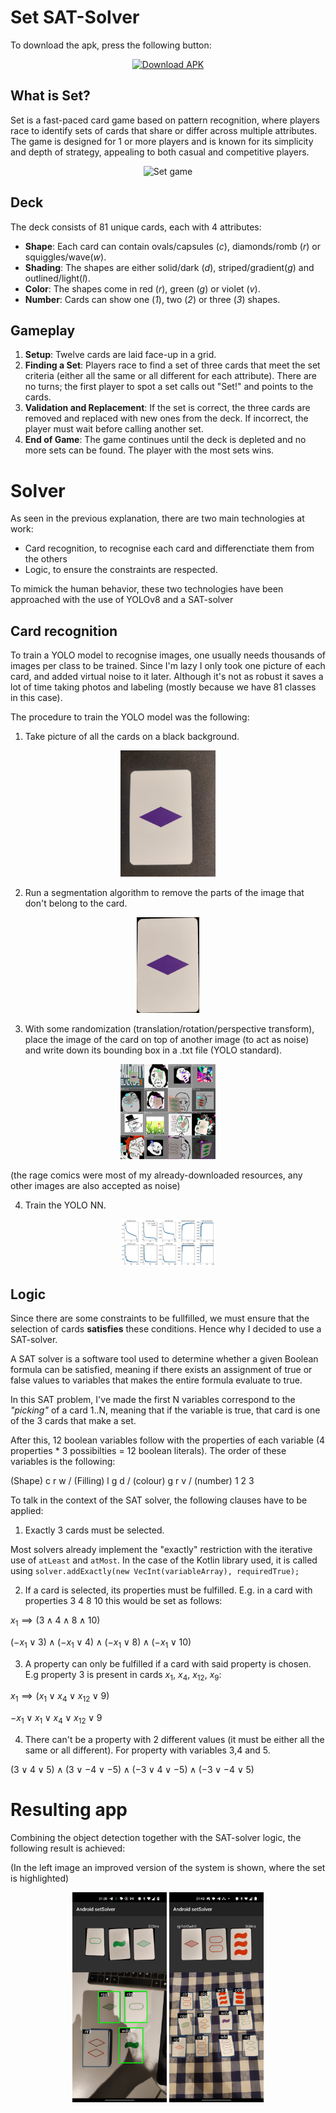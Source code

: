 
# Set SAT-Solver

To download the apk, press the following button:
<p align="center">
 <a href="https://github.com/JaumeAlbardaner/SFWIG/releases/download/1.1/SFWIG.apk">
  <img src="https://img.shields.io/badge/Download-APK-blue?style=for-the-badge" alt="Download APK">
</a> 
</p>


## What is Set?

Set is a fast-paced card game based on pattern recognition, where players race to identify sets of cards that share or differ across multiple attributes. The game is designed for 1 or more players and is known for its simplicity and depth of strategy, appealing to both casual and competitive players.

<p align="center">
<img src="https://m.media-amazon.com/images/I/71qnZiyk2BL.jpg" alt="Set game" width=50%>
</p>

## Deck

The deck consists of 81 unique cards, each with 4 attributes:
*   **Shape**: Each card can contain ovals/capsules (*c*), diamonds/romb (*r*) or squiggles/wave(*w*).
*   **Shading**: The shapes are either solid/dark (*d*), striped/gradient(*g*) and outlined/light(*l*). 
*   **Color**: The shapes come in red (*r*), green (*g*) or violet (*v*).
*   **Number**: Cards can show one (*1*), two (*2*) or three (*3*) shapes.


## Gameplay 

1.  **Setup**: Twelve cards are laid face-up in a grid.
2. **Finding a Set**: Players race to find a set of three cards that meet the set criteria (either all the same or all different for each attribute). There are no turns; the first player to spot a set calls out "Set!" and points to the cards.
3. **Validation and Replacement**: If the set is correct, the three cards are removed and replaced with new ones from the deck. If incorrect, the player must wait before calling another set.
4. **End of Game**: The game continues until the deck is depleted and no more sets can be found. The player with the most sets wins.

# Solver
As seen in the previous explanation, there are two main technologies at work:
* Card recognition, to recognise each card and differenctiate them from the others
* Logic, to ensure the constraints are respected.

To mimick the human behavior, these two technologies have been approached with the use of YOLOv8 and a SAT-solver

## Card recognition

To train a YOLO model to recognise images, one usually needs thousands of images per class to be trained. Since I'm lazy I only took one picture of each card, and added virtual noise to it later. Although it's not as robust it saves a lot of time  taking photos and labeling (mostly because we have 81 classes in this case).


The procedure to train the YOLO model was the following:
1. Take picture of all the cards on a black background.
<p align="center">
<img src="./docs/readme_images/IMG_20240902_135444.jpg" alt="Original image" width=30%>
</p>

2. Run a segmentation algorithm to remove the parts of the image that don't belong to the card.
<p align="center">
<img src="./docs/readme_images/rdv1.png" alt="Segmented image" width=20%>
</p>

3. With some randomization (translation/rotation/perspective transform), place the image of the card on top of another image (to act as noise) and write down its bounding box in a .txt file (YOLO standard).
<p align="center">
<img src="./docs/readme_images/train_batch36451.jpg" alt="Set game" width=30%>

(the rage comics were most of my already-downloaded resources, any other images are also accepted as noise) 
</p>

4. Train the YOLO NN.

<p align="center">
<img src="./docs/readme_images/results.png" alt="Original image" width=30%>
</p>


## Logic

Since there are some constraints to be fullfilled, we must ensure that the selection of cards **satisfies** these conditions. Hence why I decided to use a SAT-solver.

A SAT solver is a software tool used to determine whether a given Boolean formula can be satisfied, meaning if there exists an assignment of true or false values to variables that makes the entire formula evaluate to true.

In this SAT problem, I've made the first N variables correspond to the *"picking"* of a card 1..N, meaning that if the variable is true, that card is one of the 3 cards that make a set.

After this, 12 boolean variables follow with the properties of each variable (4 properties * 3 possibilties = 12 boolean literals). The order of these variables is the following:

(Shape) c r w / (Filling) l g d / (colour) g r v / (number) 1 2 3


To talk in the context of the SAT solver, the following clauses have to be applied:

1. Exactly 3 cards must be selected.

Most solvers already implement the "exactly" restriction with the iterative use of ```atLeast``` and ```atMost```. In the case of the Kotlin library used, it is called using ```solver.addExactly(new VecInt(variableArray), requiredTrue);```

2. If a card is selected, its properties must be fulfilled. E.g. in a card with properties 3 4 8 10 this would be set as follows:

$x_1 \implies (3 \land 4 \land 8 \land 10)$

$(-x_1 \lor 3)\land(-x_1 \lor 4)\land(-x_1 \lor 8)\land(-x_1 \lor 10)$

3. A property can only be fulfilled if a card with said property is chosen. E.g property 3 is present in cards $x_1$, $x_4$, $x_{12}$, $x_9$:

$x_1 \implies (x_1 \lor x_4 \lor x_{12} \lor 9)$

$-x_1 \lor x_1 \lor x_4 \lor x_{12} \lor 9$

4. There can't be a property with 2 different values (it must be either all the same or all different). For property with variables 3,4 and 5.

$(3 \lor 4 \lor 5)\land(3 \lor -4 \lor -5)\land(-3 \lor 4 \lor -5)\land(-3 \lor -4 \lor 5)$

# Resulting app

Combining the object detection together with the SAT-solver logic, the following result is achieved:

(In the left image an improved version of the system is shown, where the set is highlighted)

<p align="center">
<img src="./docs/readme_images/simEnv.jpg" alt="Image of Solver" width = 30%>
<img src="./docs/readme_images/realEnv.jpg" alt="Image of Solver" width = 30%>
</p>
